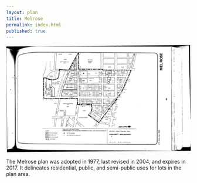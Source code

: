 ```yaml
---
layout: plan
title: Melrose
permalink: index.html
published: true
---
```


![Melrose in the Atlas of Urban Renewal](Melrose.jpg)

The Melrose plan was adopted in 1977, last revised in 2004, and expires in 2017. It delineates residential, public, and semi-public uses for lots in the plan area.